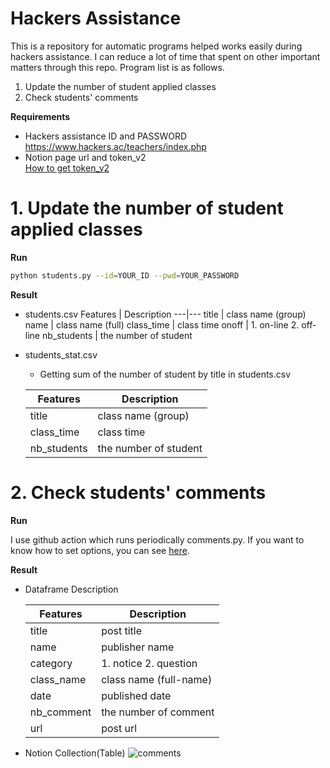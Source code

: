 # Hackers Assistance

This is a repository for automatic programs helped works easily during hackers assistance. I can reduce a lot of time that spent on other important matters through this repo. Program list is as follows.

1. Update the number of student applied classes
2. Check students' comments 

**Requirements**
- Hackers assistance ID and PASSWORD  
    https://www.hackers.ac/teachers/index.php
- Notion page url and token_v2  
    [How to get token_v2](https://github.com/TooTouch/notionist)

# 1. Update the number of student applied classes

**Run**
```bash
python students.py --id=YOUR_ID --pwd=YOUR_PASSWORD
```

**Result**
- students.csv
    Features | Description
    ---|---
    title | class name (group)
    name | class name (full)
    class_time | class time
    onoff | 1. on-line 2. off-line
    nb_students | the number of student

- students_stat.csv
    - Getting sum of the number of student by title in students.csv

    Features | Description
    ---|---
    title | class name (group)
    class_time | class time
    nb_students | the number of student



# 2. Check students' comments

**Run**

I use github action which runs periodically comments.py. If you want to know how to set options, you can see [here](https://github.com/TooTouch/Hackers-Assistance/blob/master/.github/workflows/python-package.yml).

**Result**
- Dataframe Description

    Features | Description
    ---|---
    title | post title
    name | publisher name
    category | 1. notice 2. question
    class_name | class name (full-name)
    date | published date
    nb_comment | the number of comment
    url  | post url

- Notion Collection(Table)
    ![comments](https://user-images.githubusercontent.com/37654013/89047569-901cac80-d389-11ea-8b35-8af1fb631945.png)
